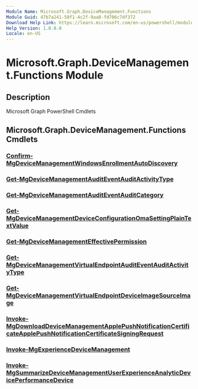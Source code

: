 ```yaml
---
Module Name: Microsoft.Graph.DeviceManagement.Functions
Module Guid: 47b7a241-50f1-4c2f-9aa8-fd706c7df372
Download Help Link: https://learn.microsoft.com/en-us/powershell/module/microsoft.graph.devicemanagement.functions/?view=graph-powershell-1.0
Help Version: 1.0.0.0
Locale: en-US
---
```


# Microsoft.Graph.DeviceManagement.Functions Module
## Description
Microsoft Graph PowerShell Cmdlets

## Microsoft.Graph.DeviceManagement.Functions Cmdlets
### [Confirm-MgDeviceManagementWindowsEnrollmentAutoDiscovery](Confirm-MgDeviceManagementWindowsEnrollmentAutoDiscovery.md)

### [Get-MgDeviceManagementAuditEventAuditActivityType](Get-MgDeviceManagementAuditEventAuditActivityType.md)

### [Get-MgDeviceManagementAuditEventAuditCategory](Get-MgDeviceManagementAuditEventAuditCategory.md)

### [Get-MgDeviceManagementDeviceConfigurationOmaSettingPlainTextValue](Get-MgDeviceManagementDeviceConfigurationOmaSettingPlainTextValue.md)

### [Get-MgDeviceManagementEffectivePermission](Get-MgDeviceManagementEffectivePermission.md)

### [Get-MgDeviceManagementVirtualEndpointAuditEventAuditActivityType](Get-MgDeviceManagementVirtualEndpointAuditEventAuditActivityType.md)

### [Get-MgDeviceManagementVirtualEndpointDeviceImageSourceImage](Get-MgDeviceManagementVirtualEndpointDeviceImageSourceImage.md)

### [Invoke-MgDownloadDeviceManagementApplePushNotificationCertificateApplePushNotificationCertificateSigningRequest](Invoke-MgDownloadDeviceManagementApplePushNotificationCertificateApplePushNotificationCertificateSigningRequest.md)

### [Invoke-MgExperienceDeviceManagement](Invoke-MgExperienceDeviceManagement.md)

### [Invoke-MgSummarizeDeviceManagementUserExperienceAnalyticDevicePerformanceDevice](Invoke-MgSummarizeDeviceManagementUserExperienceAnalyticDevicePerformanceDevice.md)




















